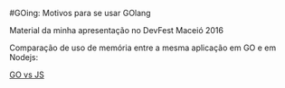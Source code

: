 #GOing: Motivos para se usar GOlang

Material da minha apresentação no DevFest Maceió 2016

Comparação de uso de memória entre a mesma aplicação em GO e em Nodejs:

[GO vs JS](govsjs.png)